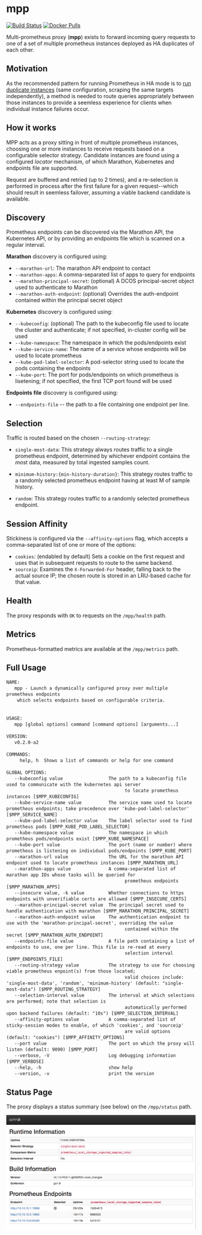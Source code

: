 mpp
===

[![Build Status](https://travis-ci.org/matt-deboer/mpp.svg?branch=master)](https://travis-ci.org/matt-deboer/mpp)
[![Docker Pulls](https://img.shields.io/docker/pulls/mattdeboer/mpp.svg)](https://hub.docker.com/r/mattdeboer/mpp/)

Multi-prometheus proxy (**mpp**) exists to forward incoming query requests to one of a set
of multiple prometheus instances deployed as HA duplicates of each other.


Motivation
---

As the recommended pattern for running Prometheus in HA mode is to [run duplicate instances](https://github.com/prometheus/prometheus/issues/1500)
(same configuration, scraping the same targets independently), a method is needed to route queries
appropriately between those instances to provide a seemless experience for clients when individual
instance failures occur.

How it works
---

MPP acts as a proxy sitting in front of multiple prometheus instances, choosing one or more instances
to receive requests based on a configurable selector strategy. Candidate instances are found using
a configured _locator_ mechanism, of which Marathon, Kubernetes and endpoints file are supported.

Request are buffered and retried (up to 2 times), and a re-selection is performed in process after the
first failure for a given request--which should result in seemless failover, assuming a viable backend
candidate is available.

Discovery
---

Prometheus endpoints can be discovered via the Marathon API, the Kubernetes API, or by providing an
endpoints file which is scanned on a regular interval.

**Marathon** discovery is configured using:

- `--marathon-url`: The marathon API endpoint to contact
- `--marathon-apps`: A comma-separated list of apps to query for endpoints
- `--marathon-principal-secret`: (optional) A DCOS principal-secret object used to authenticate to Marathon
- `--marathon-auth-endpoint`: (optional) Overrides the auth-endpoint contained within the principal secret object

**Kubernetes** discovery is configured using:

- `--kubeconfig`: (optional) The path to the kubeconfig file used to locate the cluster and authenticate; if not specified,
  in-cluster config will be used
- `--kube-namespace`: The namespace in which the pods/endpoints exist
- `--kube-service-name`: The name of a service whose endpoints will be used to locate prometheus
- `--kube-pod-label-selector`: A pod-selector string used to locate the pods containing the endpoints
- `--kube-port`: The port for pods/endpoints on which prometheus is lisetening; if not specified, the
  first TCP port found will be used

**Endpoints file** discovery is configured using:

- `--endpoints-file` -- the path to a file containing one endpoint per line.

Selection
---

Traffic is routed based on the chosen `--routing-strategy`:

- `single-most-data`: This strategy always routes traffic to a single prometheus endpoint, determined
  by whichever endpoint contains the _most_ data, measured by total ingested samples count.

- `minimum-history:{min-history-duration}`: This strategy routes traffic to a randomly selected prometheus endpoint having
  at least M of sample history.

- `random`: This strategy routes traffic to a randomly selected prometheus endpoint.

Session Affinity
---

Stickiness is configured via the `--affinity-options` flag, which accepts a comma-separated
list of one or more of the options:

- `cookies`: (endabled by default) Sets a cookie on the first request and uses that in subsequent requests to route
  to the same backend.
- `sourceip`: Examines the `X-Forwarded-For` header, falling back to the actual source IP; the chosen route is stored
  in an LRU-based cache for that value.


Health
---

The proxy responds with `OK` to requests on the `/mpp/health` path.

Metrics
---

Prometheus-formatted metrics are available at the `/mpp/metrics` path.

Full Usage
---

```text
NAME:
   mpp - Launch a dynamically configured proxy over multiple prometheus endpoints
    which selects endpoints based on configurable criteria.


USAGE:
   mpp [global options] command [command options] [arguments...]

VERSION:
   v0.2.0-a2

COMMANDS:
     help, h  Shows a list of commands or help for one command

GLOBAL OPTIONS:
   --kubeconfig value                 The path to a kubeconfig file used to communicate with the kubernetes api server
                                            to locate prometheus instances [$MPP_KUBECONFIG]
   --kube-service-name value          The service name used to locate prometheus endpoints; take precedence over 'kube-pod-label-selector' [$MPP_SERVICE_NAME]
   --kube-pod-label-selector value    The label selector used to find prometheus pods [$MPP_KUBE_POD_LABEL_SELECTOR]
   --kube-namespace value             The namespace in which prometheus pods/endpoints exist [$MPP_KUBE_NAMESPACE]
   --kube-port value                  The port (name or number) where prometheus is listening on individual pods/endpoints [$MPP_KUBE_PORT]
   --marathon-url value               The URL for the marathon API endpoint used to locate prometheus instances [$MPP_MARATHON_URL]
   --marathon-apps value              A comma-separated list of marathon app IDs whose tasks will be queried for
                                            prometheus endpoints [$MPP_MARATHON_APPS]
   --insecure value, -k value         Whether connections to https endpoints with unverifiable certs are allowed [$MPP_INSECURE_CERTS]
   --marathon-principal-secret value  The principal secret used to handle authentication with marathon [$MPP_MARATHON_PRINCIPAL_SECRET]
   --marathon-auth-endpoint value     The authentication endpoint to use with the 'marathon-principal-secret', overriding the value
                                            contained within the secret [$MPP_MARATHON_AUTH_ENDPOINT]
   --endpoints-file value             A file path containing a list of endpoints to use, one per line. This file is re-read at every
                                            selection interval [$MPP_ENDPOINTS_FILE]
   --routing-strategy value           The strategy to use for choosing viable prometheus enpoint(s) from those located;
                                            valid choices include: 'single-most-data', 'random', 'minimum-history' (default: "single-most-data") [$MPP_ROUTING_STRATEGY]
   --selection-interval value         The interval at which selections are performed; note that selection is
                                            automatically performed upon backend failures (default: "10s") [$MPP_SELECTION_INTERVAL]
   --affinity-options value           A comma-separated list of sticky-session modes to enable, of which 'cookies', and 'sourceip'
                                            are valid options (default: "cookies") [$MPP_AFFINITY_OPTIONS]
   --port value                       The port on which the proxy will listen (default: 9090) [$MPP_PORT]
   --verbose, -V                      Log debugging information [$MPP_VERBOSE]
   --help, -h                         show help
   --version, -v                      print the version
```

Status Page
---

The proxy displays a status summary (see below) on the `/mpp/status` path.

  ![Cluster Status](./cluster-status.png "Cluster Status")


